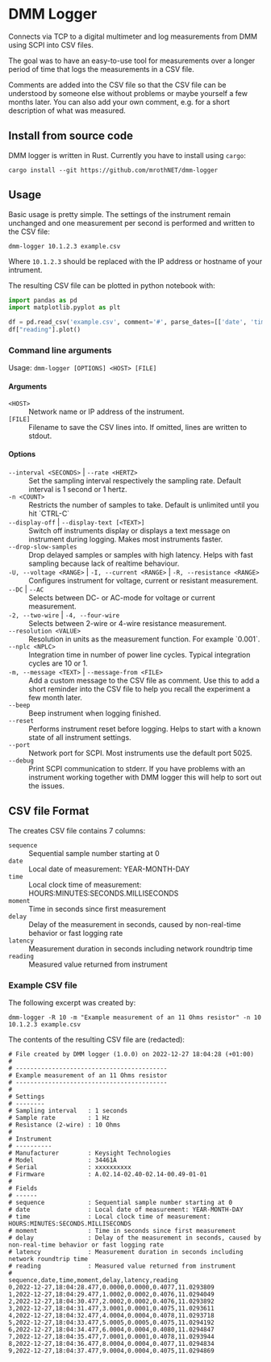 # DMM Logger

Connects via TCP to a digital multimeter and log measurements from DMM using SCPI into CSV files.

The goal was to have an easy-to-use tool for measurements over a longer period of time that logs the measurements in a CSV file.

Comments are added into the CSV file so that the CSV file can be understood by someone else without problems or maybe yourself a few months later. You can also add your own comment, e.g. for a short description of what was measured.

## Install from source code

DMM logger is written in Rust. Currently you have to install using `cargo`:

```console
cargo install --git https://github.com/mrothNET/dmm-logger
```

## Usage

Basic usage is pretty simple. The settings of the instrument remain unchanged and one measurement per second is performed and written to the CSV file:

```console
dmm-logger 10.1.2.3 example.csv
```

Where `10.1.2.3` should be replaced with the IP address or hostname of your intrument.

The resulting CSV file can be plotted in python notebook with:

```python
import pandas as pd
import matplotlib.pyplot as plt

df = pd.read_csv('example.csv', comment='#', parse_dates=[['date', 'time']])
df["reading"].plot()
```

### Command line arguments

Usage: `dmm-logger [OPTIONS] <HOST> [FILE]`

#### Arguments

<dl>
<dt><code>&lt;HOST&gt;</code></dt>
<dd>Network name or IP address of the instrument.</dd>

<dt><code>[FILE]</code></dt>
<dd>Filename to save the CSV lines into. If omitted, lines are written to stdout.</dd>
</dl>

#### Options

<dl>

<dt><code>--interval &lt;SECONDS&gt;</code> | <code>--rate &lt;HERTZ&gt;</code></dt>
<dd>Set the sampling interval respectively the sampling rate. Default interval is 1 second or 1 hertz.</dd>

<dt><code>-n &lt;COUNT&gt;</code></dt>
<dd>Restricts the number of samples to take. Default is unlimited until you hit `CTRL-C`</dd>

<dt><code>--display-off</code> | <code>--display-text [&lt;TEXT&gt;]</code></dt>
<dd>Switch off instruments display or displays a text message on instrument during logging. Makes most instruments faster.</dd>

<dt><code>--drop-slow-samples</code></dt>
<dd>Drop delayed samples or samples with high latency. Helps with fast sampling because lack of realtime behaviour.</dd>

<dt><code>-U, --voltage &lt;RANGE&gt;</code> | <code>-I, --current &lt;RANGE&gt;</code> | <code>-R, --resistance &lt;RANGE&gt;</code></dt>
<dd>Configures instrument for voltage, current or resistant measurement.</dd>

<dt><code>--DC</code> | <code>--AC</code></dt>
<dd>Selects between DC- or AC-mode for voltage or current measurement.</dd>

<dt><code>-2, --two-wire</code> | <code>-4, --four-wire</code></dt>
<dd>Selects between 2-wire or 4-wire resistance measurement.</dd>

<dt><code>--resolution &lt;VALUE&gt;</code></dt>
<dd>Resolution in units as the measurement function. For example `0.001`.</dd>

<dt><code>--nplc &lt;NPLC&gt;</code></dt>
<dd>Integration time in number of power line cycles. Typical integration cycles are 10 or 1.</dd>

<dt><code>-m, --message &lt;TEXT&gt;</code> | <code>--message-from &lt;FILE&gt;</code></dt>
<dd>Add a custom message to the CSV file as comment. Use this to add a short reminder into the CSV file to help you recall the experiment a few month later.</dd>

<dt><code>--beep</code></dt>
<dd>Beep instrument when logging finished.</dd>

<dt><code>--reset</code></dt>
<dd>Performs instrument reset before logging. Helps to start with a known state of all instrument settings.</dd>

<dt><code>--port <PORT></code></dt>
<dd><PORT> Network port for SCPI. Most instruments use the default port 5025.</dd>

<dt><code>--debug</code></dt>
<dd>Print SCPI communication to stderr. If you have problems with an instrument working together with DMM logger this will help to sort out the issues.</dd>

</dl>

## CSV file Format

The creates CSV file contains 7 columns:

<dl>

<dt><code>sequence</code></dt>
<dd>Sequential sample number starting at 0</dd>

<dt><code>date</code></dt>
<dd>Local date of measurement: YEAR-MONTH-DAY</dd>

<dt><code>time</code></dt>
<dd>Local clock time of measurement: HOURS:MINUTES:SECONDS.MILLISECONDS</dd>

<dt><code>moment</code></dt>
<dd>Time in seconds since first measurement</dd>

<dt><code>delay</code></dt>
<dd>Delay of the measurement in seconds, caused by non-real-time behavior or fast logging rate</dd>

<dt><code>latency</code></dt>
<dd>Measurement duration in seconds including network roundtrip time</dd>

<dt><code>reading</code></dt>
<dd>Measured value returned from instrument</dd>

</dl>

### Example CSV file

The following excerpt was created by:

```
dmm-logger -R 10 -m "Example measurement of an 11 Ohms resistor" -n 10 10.1.2.3 example.csv
```

The contents of the resulting CSV file are (redacted):

```
# File created by DMM logger (1.0.0) on 2022-12-27 18:04:28 (+01:00)
#
# ------------------------------------------
# Example measurement of an 11 Ohms resistor
# ------------------------------------------
#
# Settings
# --------
# Sampling interval   : 1 seconds
# Sample rate         : 1 Hz
# Resistance (2-wire) : 10 Ohms
#
# Instrument
# ----------
# Manufacturer        : Keysight Technologies
# Model               : 34461A
# Serial              : xxxxxxxxxx
# Firmware            : A.02.14-02.40-02.14-00.49-01-01
#
# Fields
# ------
# sequence            : Sequential sample number starting at 0
# date                : Local date of measurement: YEAR-MONTH-DAY
# time                : Local clock time of measurement: HOURS:MINUTES:SECONDS.MILLISECONDS
# moment              : Time in seconds since first measurement
# delay               : Delay of the measurement in seconds, caused by non-real-time behavior or fast logging rate
# latency             : Measurement duration in seconds including network roundtrip time
# reading             : Measured value returned from instrument
#
sequence,date,time,moment,delay,latency,reading
0,2022-12-27,18:04:28.477,0.0000,0.0000,0.4077,11.0293809
1,2022-12-27,18:04:29.477,1.0002,0.0002,0.4076,11.0294049
2,2022-12-27,18:04:30.477,2.0002,0.0002,0.4076,11.0293892
3,2022-12-27,18:04:31.477,3.0001,0.0001,0.4075,11.0293611
4,2022-12-27,18:04:32.477,4.0004,0.0004,0.4078,11.0293718
5,2022-12-27,18:04:33.477,5.0005,0.0005,0.4075,11.0294192
6,2022-12-27,18:04:34.477,6.0004,0.0004,0.4080,11.0294847
7,2022-12-27,18:04:35.477,7.0001,0.0001,0.4078,11.0293944
8,2022-12-27,18:04:36.477,8.0004,0.0004,0.4077,11.0294834
9,2022-12-27,18:04:37.477,9.0004,0.0004,0.4075,11.0294869
```
